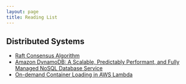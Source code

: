 ```yaml
---
layout: page
title: Reading List
---
```


## Distributed Systems
* [Raft Consensus Algorithm](https://raft.github.io/)
* [Amazon DynamoDB: A Scalable, Predictably Performant, and Fully Managed NoSQL Database Service](https://www.usenix.org/system/files/atc22-elhemali.pdf)
* [On-demand Container Loading in AWS Lambda](https://arxiv.org/pdf/2305.13162.pdf)